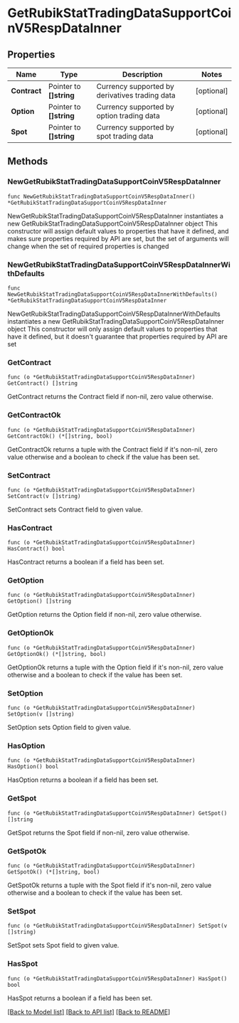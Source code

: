# GetRubikStatTradingDataSupportCoinV5RespDataInner

## Properties

Name | Type | Description | Notes
------------ | ------------- | ------------- | -------------
**Contract** | Pointer to **[]string** | Currency supported by derivatives trading data | [optional] 
**Option** | Pointer to **[]string** | Currency supported by option trading data | [optional] 
**Spot** | Pointer to **[]string** | Currency supported by spot trading data | [optional] 

## Methods

### NewGetRubikStatTradingDataSupportCoinV5RespDataInner

`func NewGetRubikStatTradingDataSupportCoinV5RespDataInner() *GetRubikStatTradingDataSupportCoinV5RespDataInner`

NewGetRubikStatTradingDataSupportCoinV5RespDataInner instantiates a new GetRubikStatTradingDataSupportCoinV5RespDataInner object
This constructor will assign default values to properties that have it defined,
and makes sure properties required by API are set, but the set of arguments
will change when the set of required properties is changed

### NewGetRubikStatTradingDataSupportCoinV5RespDataInnerWithDefaults

`func NewGetRubikStatTradingDataSupportCoinV5RespDataInnerWithDefaults() *GetRubikStatTradingDataSupportCoinV5RespDataInner`

NewGetRubikStatTradingDataSupportCoinV5RespDataInnerWithDefaults instantiates a new GetRubikStatTradingDataSupportCoinV5RespDataInner object
This constructor will only assign default values to properties that have it defined,
but it doesn't guarantee that properties required by API are set

### GetContract

`func (o *GetRubikStatTradingDataSupportCoinV5RespDataInner) GetContract() []string`

GetContract returns the Contract field if non-nil, zero value otherwise.

### GetContractOk

`func (o *GetRubikStatTradingDataSupportCoinV5RespDataInner) GetContractOk() (*[]string, bool)`

GetContractOk returns a tuple with the Contract field if it's non-nil, zero value otherwise
and a boolean to check if the value has been set.

### SetContract

`func (o *GetRubikStatTradingDataSupportCoinV5RespDataInner) SetContract(v []string)`

SetContract sets Contract field to given value.

### HasContract

`func (o *GetRubikStatTradingDataSupportCoinV5RespDataInner) HasContract() bool`

HasContract returns a boolean if a field has been set.

### GetOption

`func (o *GetRubikStatTradingDataSupportCoinV5RespDataInner) GetOption() []string`

GetOption returns the Option field if non-nil, zero value otherwise.

### GetOptionOk

`func (o *GetRubikStatTradingDataSupportCoinV5RespDataInner) GetOptionOk() (*[]string, bool)`

GetOptionOk returns a tuple with the Option field if it's non-nil, zero value otherwise
and a boolean to check if the value has been set.

### SetOption

`func (o *GetRubikStatTradingDataSupportCoinV5RespDataInner) SetOption(v []string)`

SetOption sets Option field to given value.

### HasOption

`func (o *GetRubikStatTradingDataSupportCoinV5RespDataInner) HasOption() bool`

HasOption returns a boolean if a field has been set.

### GetSpot

`func (o *GetRubikStatTradingDataSupportCoinV5RespDataInner) GetSpot() []string`

GetSpot returns the Spot field if non-nil, zero value otherwise.

### GetSpotOk

`func (o *GetRubikStatTradingDataSupportCoinV5RespDataInner) GetSpotOk() (*[]string, bool)`

GetSpotOk returns a tuple with the Spot field if it's non-nil, zero value otherwise
and a boolean to check if the value has been set.

### SetSpot

`func (o *GetRubikStatTradingDataSupportCoinV5RespDataInner) SetSpot(v []string)`

SetSpot sets Spot field to given value.

### HasSpot

`func (o *GetRubikStatTradingDataSupportCoinV5RespDataInner) HasSpot() bool`

HasSpot returns a boolean if a field has been set.


[[Back to Model list]](../README.md#documentation-for-models) [[Back to API list]](../README.md#documentation-for-api-endpoints) [[Back to README]](../README.md)


